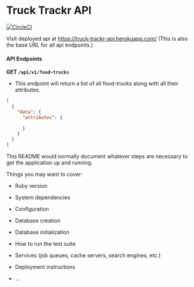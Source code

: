 # Truck Trackr API

[![CircleCI](https://circleci.com/gh/KathleenYruegas/truck-trackr-be.svg?style=svg)](https://circleci.com/gh/KathleenYruegas/truck-trackr-be)

Visit deployed api at https://truck-trackr-api.herokuapp.com/
(This is also the base URL for all api endpoints.)

#### API Endpoints

**GET `/api/v1/food-trucks`**

- This endpoint will return a list of all food-trucks along with all their attributes.
```json
[
  {
    "data": {
      "attributes": {

      }
    }
  }
]
```

This README would normally document whatever steps are necessary to get the
application up and running.

Things you may want to cover:

* Ruby version

* System dependencies

* Configuration

* Database creation

* Database initialization

* How to run the test suite

* Services (job queues, cache servers, search engines, etc.)

* Deployment instructions

* ...
